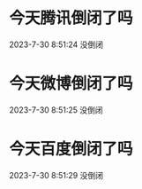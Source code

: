 # 今天腾讯倒闭了吗

2023-7-30 8:51:24 没倒闭

# 今天微博倒闭了吗

2023-7-30 8:51:25 没倒闭

# 今天百度倒闭了吗

2023-7-30 8:51:29 没倒闭

